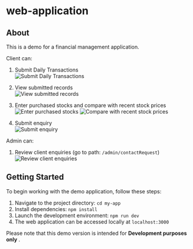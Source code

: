 # web-application

## About
This is a demo for a financial management application.

Client can:
1. Submit Daily Transactions\
![Submit Daily Transactions](https://github.com/user-attachments/assets/6acc0060-579d-456a-956f-2a49cc273f75)

2. View submitted records\
![View submitted records](https://github.com/user-attachments/assets/eec43f65-ddfd-40f6-ba61-bf9bccd57d3d)

3. Enter purchased stocks and compare with recent stock prices\
![Enter purchased stocks](https://github.com/user-attachments/assets/96df4c88-e006-4c4b-ba52-99290886322f)
![Compare with recent stock prices](https://github.com/user-attachments/assets/7a1b734f-b589-4345-8d60-79a18cfbb8b2)

4. Submit enquiry\
![Submit enquiry](https://github.com/user-attachments/assets/df54a359-afe6-4381-83a8-1fead5b76c5a)

Admin can:
1. Review client enquiries (go to path: ```/admin/contactRequest```)\
![Review client enquiries](https://github.com/user-attachments/assets/a1fc897a-b19c-4cee-accd-2b7ee4e7843e)

## Getting Started
To begin working with the demo application, follow these steps:

1. Navigate to the project directory: ```cd my-app```
2. Install dependencies: ```npm install```
3. Launch the development environment: ```npm run dev```
4. The web application can be accessed locally at ```localhost:3000```

Please note that this demo version is intended for <strong>Development purposes only</strong> .
